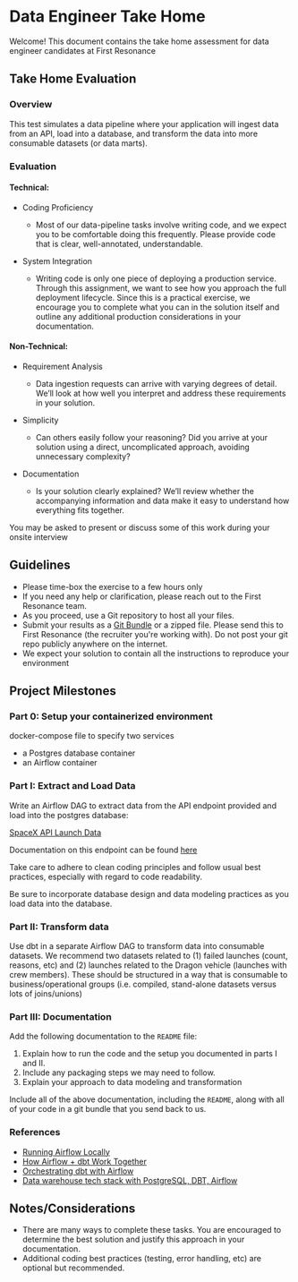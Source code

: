 # Data Engineer Take Home

Welcome! This document contains the take home assessment for data engineer candidates at First Resonance

## Take Home Evaluation

### Overview

This test simulates a data pipeline where your application will ingest data from an API, load into a database, and transform the data into more consumable datasets (or data marts). 

### Evaluation

#### Technical:

- Coding Proficiency
  - Most of our data-pipeline tasks involve writing code, and we expect you to be comfortable doing this frequently. Please provide code that is clear, well-annotated, understandable.

- System Integration
  - Writing code is only one piece of deploying a production service. Through this assignment, we want to see how you approach the full deployment lifecycle. Since this is a practical exercise, we encourage you to complete what you can in the solution itself and outline any additional production considerations in your documentation.

#### Non-Technical:

- Requirement Analysis
  - Data ingestion requests can arrive with varying degrees of detail. We’ll look at how well you interpret and address these requirements in your solution.

- Simplicity
  - Can others easily follow your reasoning? Did you arrive at your solution using a direct, uncomplicated approach, avoiding unnecessary complexity?

- Documentation
  - Is your solution clearly explained? We’ll review whether the accompanying information and data make it easy to understand how everything fits together.

You may be asked to present or discuss some of this work during your onsite interview

## Guidelines

* Please time-box the exercise to a few hours only
* If you need any help or clarification, please reach out to the First Resonance team.
* As you proceed, use a Git repository to host all your files.
* Submit your results as a [Git Bundle](https://utappia.org/2015/04/27/git-bundle-backup/) or a zipped file. Please send this to First Resonance (the recruiter you're working with). Do not post your git repo publicly anywhere on the internet.
* We expect your solution to contain all the instructions to reproduce your environment

## Project Milestones

### Part 0: Setup your containerized environment

docker-compose file to specify two services
- a Postgres database container
- an Airflow container

### Part I: Extract and Load Data

Write an Airflow DAG to extract data from the API endpoint provided and load into the postgres database:

[SpaceX API Launch Data](https://api.spacexdata.com/v4/launches)

Documentation on this endpoint can be found [here](https://github.com/r-spacex/SpaceX-API/blob/master/docs/launches/v4/all.md)

Take care to adhere to clean coding principles and follow usual best practices, especially with regard to code readability. 

Be sure to incorporate database design and data modeling practices as you load data into the database.

### Part II: Transform data

Use dbt in a separate Airflow DAG to transform data into consumable datasets. We recommend two datasets related to (1) failed launches (count, reasons, etc) and (2) launches related to the Dragon vehicle (launches with crew members). These should be structured in a way that is consumable to business/operational groups (i.e. compiled, stand-alone datasets versus lots of joins/unions)

### Part III: Documentation

Add the following documentation to the `README` file:

1. Explain how to run the code and the setup you documented in parts I and II.
2. Include any packaging steps we may need to follow.
3. Explain your approach to data modeling and transformation

Include all of the above documentation, including the `README`, along with all of your code in a git bundle that you send back to us.

### References 

- [Running Airflow Locally](https://airflow.apache.org/docs/apache-airflow/2.3.0/start/local.html)
- [How Airflow + dbt Work Together](https://www.getdbt.com/blog/dbt-airflow)
- [Orchestrating dbt with Airflow](https://rasiksuhail.medium.com/orchestrating-dbt-with-airflow-a-step-by-step-guide-to-automating-data-pipelines-part-i-7a6db8ebc974)
- [Data warehouse tech stack with PostgreSQL, DBT, Airflow](https://medium.com/@smlalene/data-warehouse-tech-stack-with-postgresql-dbt-airflow-35dfb7e743f8)

## Notes/Considerations

- There are many ways to complete these tasks. You are encouraged to determine the best solution and justify this approach in your documentation.
- Additional coding best practices (testing, error handling, etc) are optional but recommended.
